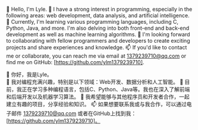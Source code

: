   👋 Hello, I'm Lyle.
  👀 I have a strong interest in programming, especially in the following areas: web development, data analysis, and artificial intelligence.
  🌱 Currently, I'm learning various programming languages, including C, Python, Java, and more. I'm also delving into both front-end and back-end development as well as machine learning algorithms.
  💞️ I'm looking forward to collaborating with fellow programmers and developers to create exciting projects and share experiences and knowledge.
  📫 If you'd like to contact me or collaborate, you can reach me via email at 1379239710@qq.com or find me on GitHub: [https://github.com/ylm1379239710].
  
  👋 你好，我是Lyle。	
  👀 我对编程充满兴趣，特别是以下领域：Web开发、数据分析和人工智能。
  🌱 目前，我正在学习多种编程语言，包括C、Python、Java等。我也在深入了解前端和后端开发以及机器学习算法。
  💞️ 我希望能够与其他程序员和开发者合作，一起建立有趣的项目，分享经验和知识。
  📫 如果想要联系我或与我合作，可以通过电子邮件 1379239710@qq.com 或者在GitHub上找到我：[https://github.com/ylm1379239710]。
